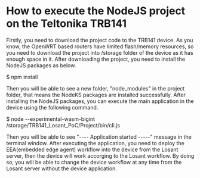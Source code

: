 # How to execute the NodeJS project on the Teltonika TRB141

Firstly, you need to download the project code to the TRB141 device.
As you know, the OpenWRT based routers have limited flash/memory resources, so you need to download the project into /storage folder of the device as it has
enough space in it.
After downloading the project, you need to install the NodeJS packages as below.

$ npm install

Then you will be able to see a new folder, "node_modules" in the project folder, that means the NodeKS packages are installed successfully.
After installing the NodeJS packages, you can execute the main application in the device using the following command.

$ node --experimental-wasm-bigint /storage/TRB141_Losant_PoC/Project/bin/cli.js

Then you will be able to see "---- Application started -----" message in the terminal window.
After executing the application, you need to deploy the EEA(embedded edge agent) workflow into the device from the Losant server, then the device will work 
accorging to the Losant workflow.
By doing so, you will be able to change the device workflow at any time from the Losant server without the device application.

